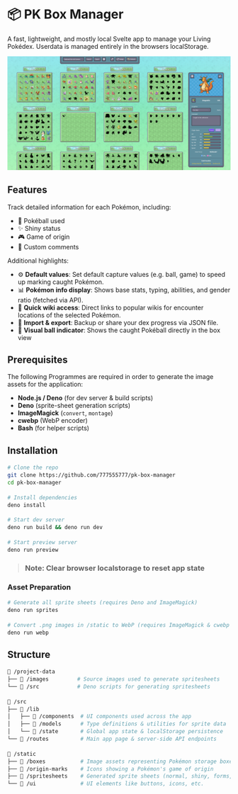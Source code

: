 # 📦 PK Box Manager

A fast, lightweight, and mostly local Svelte app to manage your Living Pokédex.
Userdata is managed entirely in the browsers localStorage.

![pk-box-manager screenshot](app-example.png)

## Features

Track detailed information for each Pokémon, including:

- 🎯 Pokéball used
- ✨ Shiny status
- 🎮 Game of origin
- 📝 Custom comments

Additional highlights:

- ⚙️ **Default values**: Set default capture values (e.g. ball, game) to speed up marking caught Pokémon.
- 📊 **Pokémon info display**: Shows base stats, typing, abilities, and gender ratio (fetched via API).
- 🔗 **Quick wiki access**: Direct links to popular wikis for encounter locations of the selected Pokémon.
- 📁 **Import & export**: Backup or share your dex progress via JSON file.
- 👀 **Visual ball indicator**: Shows the caught Pokéball directly in the box view

## Prerequisites

The following Programmes are required in order to generate the image assets for the application:

- **Node.js / Deno** (for dev server & build scripts)
- **Deno** (sprite-sheet generation scripts)
- **ImageMagick** (`convert`, `montage`)
- **cwebp** (WebP encoder)
- **Bash** (for helper scripts)

## Installation

```sh
# Clone the repo
git clone https://github.com/777555777/pk-box-manager
cd pk-box-manager

# Install dependencies
deno install

# Start dev server
deno run build && deno run dev

# Start preview server
deno run preview
```

> ### Note: Clear browser localstorage to reset app state

### Asset Preparation

```sh
# Generate all sprite sheets (requires Deno and ImageMagick)
deno run sprites

# Convert .png images in /static to WebP (requires ImageMagick & cwebp CLI)
deno run webp
```

## Structure

```sh
📁 /project-data
├── 📁 /images         # Source images used to generate spritesheets
└── 📁 /src            # Deno scripts for generating spritesheets

📁 /src
├── 📁 /lib
│   ├── 📁 /components  # UI components used across the app
│   ├── 📁 /models      # Type definitions & utilities for sprite data
│   └── 📁 /state       # Global app state & localStorage persistence
└── 📁 /routes          # Main app page & server-side API endpoints

📁 /static
├── 📁 /boxes           # Image assets representing Pokémon storage boxes
├── 📁 /origin-marks    # Icons showing a Pokémon's game of origin
├── 📁 /spritesheets    # Generated sprite sheets (normal, shiny, forms, etc.)
└── 📁 /ui              # UI elements like buttons, icons, etc.
```
